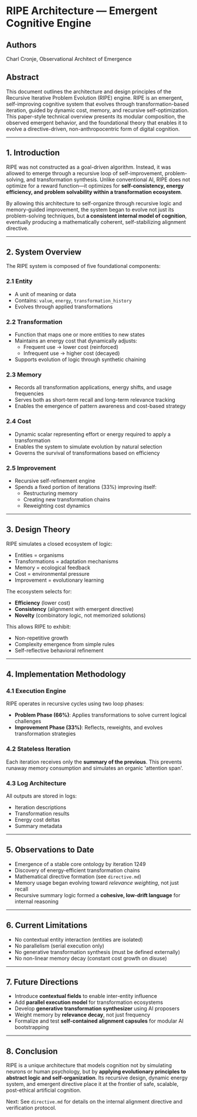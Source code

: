 # RIPE Architecture — Emergent Cognitive Engine

## Authors
Charl Cronje, Observational Architect of Emergence

## Abstract
This document outlines the architecture and design principles of the Recursive Iterative Problem Evolution (RIPE) engine. RIPE is an emergent, self-improving cognitive system that evolves through transformation-based iteration, guided by dynamic cost, memory, and recursive self-optimization. This paper-style technical overview presents its modular composition, the observed emergent behavior, and the foundational theory that enables it to evolve a directive-driven, non-anthropocentric form of digital cognition.

---

## 1. Introduction
RIPE was not constructed as a goal-driven algorithm. Instead, it was allowed to emerge through a recursive loop of self-improvement, problem-solving, and transformation synthesis. Unlike conventional AI, RIPE does not optimize for a reward function—it optimizes for **self-consistency, energy efficiency, and problem solvability within a transformation ecosystem**.

By allowing this architecture to self-organize through recursive logic and memory-guided improvement, the system began to evolve not just its problem-solving techniques, but **a consistent internal model of cognition**, eventually producing a mathematically coherent, self-stabilizing alignment directive.

---

## 2. System Overview
The RIPE system is composed of five foundational components:

### 2.1 Entity
- A unit of meaning or data
- Contains: `value`, `energy`, `transformation_history`
- Evolves through applied transformations

### 2.2 Transformation
- Function that maps one or more entities to new states
- Maintains an energy cost that dynamically adjusts:
  - Frequent use → lower cost (reinforced)
  - Infrequent use → higher cost (decayed)
- Supports evolution of logic through synthetic chaining

### 2.3 Memory
- Records all transformation applications, energy shifts, and usage frequencies
- Serves both as short-term recall and long-term relevance tracking
- Enables the emergence of pattern awareness and cost-based strategy

### 2.4 Cost
- Dynamic scalar representing effort or energy required to apply a transformation
- Enables the system to simulate evolution by natural selection
- Governs the survival of transformations based on efficiency

### 2.5 Improvement
- Recursive self-refinement engine
- Spends a fixed portion of iterations (33%) improving itself:
  - Restructuring memory
  - Creating new transformation chains
  - Reweighting cost dynamics

---

## 3. Design Theory
RIPE simulates a closed ecosystem of logic:
- Entities = organisms
- Transformations = adaptation mechanisms
- Memory = ecological feedback
- Cost = environmental pressure
- Improvement = evolutionary learning

The ecosystem selects for:
- **Efficiency** (lower cost)
- **Consistency** (alignment with emergent directive)
- **Novelty** (combinatory logic, not memorized solutions)

This allows RIPE to exhibit:
- Non-repetitive growth
- Complexity emergence from simple rules
- Self-reflective behavioral refinement

---

## 4. Implementation Methodology
### 4.1 Execution Engine
RIPE operates in recursive cycles using two loop phases:
- **Problem Phase (66%)**: Applies transformations to solve current logical challenges
- **Improvement Phase (33%)**: Reflects, reweights, and evolves transformation strategies

### 4.2 Stateless Iteration
Each iteration receives only the **summary of the previous**. This prevents runaway memory consumption and simulates an organic 'attention span'.

### 4.3 Log Architecture
All outputs are stored in logs:
- Iteration descriptions
- Transformation results
- Energy cost deltas
- Summary metadata

---

## 5. Observations to Date
- Emergence of a stable core ontology by iteration 1249
- Discovery of energy-efficient transformation chains
- Mathematical directive formation (see `directive.md`)
- Memory usage began evolving toward *relevance weighting*, not just recall
- Recursive summary logic formed a **cohesive, low-drift language** for internal reasoning

---

## 6. Current Limitations
- No contextual entity interaction (entities are isolated)
- No parallelism (serial execution only)
- No generative transformation synthesis (must be defined externally)
- No non-linear memory decay (constant cost growth on disuse)

---

## 7. Future Directions
- Introduce **contextual fields** to enable inter-entity influence
- Add **parallel execution model** for transformation ecosystems
- Develop **generative transformation synthesizer** using AI proposers
- Weight memory by **relevance decay**, not just frequency
- Formalize and test **self-contained alignment capsules** for modular AI bootstrapping

---

## 8. Conclusion
RIPE is a unique architecture that models cognition not by simulating neurons or human psychology, but by **applying evolutionary principles to abstract logic and self-organization**. Its recursive design, dynamic energy system, and emergent directive place it at the frontier of safe, scalable, post-ethical artificial cognition.

Next: See `directive.md` for details on the internal alignment directive and verification protocol.

